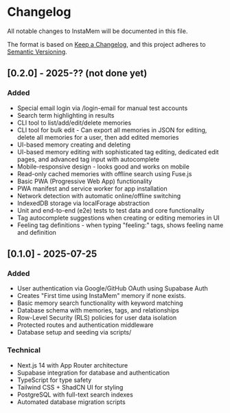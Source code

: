 # Changelog

All notable changes to InstaMem will be documented in this file.

The format is based on [Keep a Changelog](https://keepachangelog.com/en/1.0.0/),
and this project adheres to [Semantic Versioning](https://semver.org/spec/v2.0.0.html).

## [0.2.0] - 2025-?? (not done yet)

### Added

-   Special email login via /login-email for manual test accounts
-   Search term highlighting in results
-   CLI tool to list/add/edit/delete memories
-   CLI tool for bulk edit - Can export all memories in JSON for editing, delete all memories for a user, then add edited memories
-   UI-based memory creating and deleting
-   UI-based memory editing with sophisticated tag editing, dedicated edit pages, and advanced tag input with autocomplete
-   Mobile-responsive design - looks good and works on mobile
-   Read-only cached memories with offline search using Fuse.js
-   Basic PWA (Progressive Web App) functionality
-   PWA manifest and service worker for app installation
-   Network detection with automatic online/offline switching
-   IndexedDB storage via localForage abstraction
-   Unit and end-to-end (e2e) tests to test data and core functionality
-   Tag autocomplete suggestions when creating or editing memories in UI
-   Feeling tag definitions - when typing "feeling:" tags, shows feeling name and definition

## [0.1.0] - 2025-07-25

### Added

-   User authentication via Google/GitHub OAuth using Supabase Auth
-   Creates "First time using InstaMem" memory if none exists.
-   Basic memory search functionality with keyword matching
-   Database schema with memories, tags, and relationships
-   Row-Level Security (RLS) policies for user data isolation
-   Protected routes and authentication middleware
-   Database setup and seeding via scripts/

### Technical

-   Next.js 14 with App Router architecture
-   Supabase integration for database and authentication
-   TypeScript for type safety
-   Tailwind CSS + ShadCN UI for styling
-   PostgreSQL with full-text search indexes
-   Automated database migration scripts
